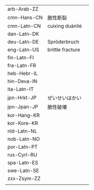 | | | |
|-|-|-|
| arb-Arab-ZZ |  |  |
| cmn-Hans-CN | 脆性断裂 |  |
| cmn-Latn-CN | cuìxìng duànliè |  |
| dan-Latn-DK |  |  |
| deu-Latn-DE | Spröderbruch |  |
| eng-Latn-US | brittle fracture |  |
| fin-Latn-FI |  |  |
| fra-Latn-FR |  |  |
| heb-Hebr-IL |  |  |
| hin-Deva-IN |  |  |
| ita-Latn-IT |  |  |
| jpn-Hrkt-JP | ぜいせいはかい |  |
| jpn-Jpan-JP | 脆性破壊 |  |
| kor-Hang-KR |  |  |
| kor-Kore-KR |  |  |
| nld-Latn-NL |  |  |
| nob-Latn-NO |  |  |
| por-Latn-PT |  |  |
| rus-Cyrl-RU |  |  |
| spa-Latn-ES |  |  |
| swe-Latn-SE |  |  |
| zxx-Zsym-ZZ |  |  |
|  |  |  |
